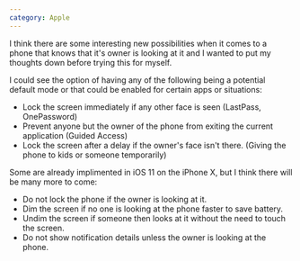 ```yaml
---
category: Apple
---
```


I think there are some interesting new possibilities when it comes to a phone that knows that it's owner is looking at it and I wanted to put my thoughts down before trying this for myself.

I could see the option of having any of the following being a potential default mode or that could be enabled for certain apps or situations:

- Lock the screen immediately if any other face is seen (LastPass, OnePassword)
- Prevent anyone but the owner of the phone from exiting the current application (Guided Access)
- Lock the screen after a delay if the owner's face isn't there. (Giving the phone to kids or someone temporarily)

Some are already implimented in iOS 11 on the iPhone X, but I think there will be many more to come:

- Do not lock the phone if the owner is looking at it.
- Dim the screen if no one is looking at the phone faster to save battery.
- Undim the screen if someone then looks at it without the need to touch the screen.
- Do not show notification details unless the owner is looking at the phone.
